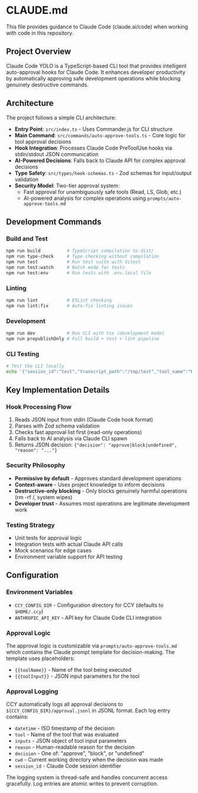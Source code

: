# CLAUDE.md

This file provides guidance to Claude Code (claude.ai/code) when working with code in this repository.

## Project Overview

Claude Code YOLO is a TypeScript-based CLI tool that provides intelligent auto-approval hooks for Claude Code. It enhances developer productivity by automatically approving safe development operations while blocking genuinely destructive commands.

## Architecture

The project follows a simple CLI architecture:

- **Entry Point**: `src/index.ts` - Uses Commander.js for CLI structure
- **Main Command**: `src/commands/auto-approve-tools.ts` - Core logic for tool approval decisions
- **Hook Integration**: Processes Claude Code PreToolUse hooks via stdin/stdout JSON communication  
- **AI-Powered Decisions**: Falls back to Claude API for complex approval decisions
- **Type Safety**: `src/types/hook-schemas.ts` - Zod schemas for input/output validation
- **Security Model**: Two-tier approval system:
  - Fast approval for unambiguously safe tools (Read, LS, Glob, etc.)
  - AI-powered analysis for complex operations using `prompts/auto-approve-tools.md`

## Development Commands

### Build and Test
```bash
npm run build          # TypeScript compilation to dist/
npm run type-check     # Type checking without compilation
npm run test           # Run test suite with Vitest
npm run test:watch     # Watch mode for tests
npm run test:env       # Run tests with .env.local file
```

### Linting
```bash
npm run lint           # ESLint checking
npm run lint:fix       # Auto-fix linting issues
```

### Development
```bash
npm run dev            # Run CLI with tsx (development mode)
npm run prepublishOnly # Full build + test + lint pipeline
```

### CLI Testing
```bash
# Test the CLI locally
echo '{"session_id":"test","transcript_path":"/tmp/test","tool_name":"Read","tool_input":{"file_path":"/test"}}' | npm run dev auto-approve-tools
```

## Key Implementation Details

### Hook Processing Flow
1. Reads JSON input from stdin (Claude Code hook format)
2. Parses with Zod schema validation
3. Checks fast approval list first (read-only operations)
4. Falls back to AI analysis via Claude CLI spawn
5. Returns JSON decision: `{"decision": "approve|block|undefined", "reason": "..."}`

### Security Philosophy
- **Permissive by default** - Approves standard development operations
- **Context-aware** - Uses project knowledge to inform decisions
- **Destructive-only blocking** - Only blocks genuinely harmful operations (rm -rf /, system wipes)
- **Developer trust** - Assumes most operations are legitimate development work

### Testing Strategy
- Unit tests for approval logic
- Integration tests with actual Claude API calls
- Mock scenarios for edge cases
- Environment variable support for API testing

## Configuration

### Environment Variables

- `CCY_CONFIG_DIR` - Configuration directory for CCY (defaults to `$HOME/.ccy`)
- `ANTHROPIC_API_KEY` - API key for Claude Code CLI integration

### Approval Logic

The approval logic is customizable via `prompts/auto-approve-tools.md` which contains the Claude prompt template for decision-making. The template uses placeholders:
- `{{toolName}}` - Name of the tool being executed
- `{{toolInput}}` - JSON input parameters for the tool

### Approval Logging

CCY automatically logs all approval decisions to `${CCY_CONFIG_DIR}/approval.jsonl` in JSONL format. Each log entry contains:
- `datetime` - ISO timestamp of the decision
- `tool` - Name of the tool that was evaluated
- `inputs` - JSON object of tool input parameters
- `reason` - Human-readable reason for the decision
- `decision` - One of: "approve", "block", or "undefined"
- `cwd` - Current working directory when the decision was made
- `session_id` - Claude Code session identifier

The logging system is thread-safe and handles concurrent access gracefully. Log entries are atomic writes to prevent corruption.
